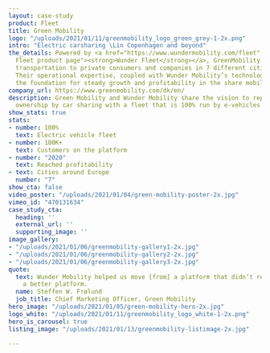 ```yaml
---
layout: case-study
product: Fleet
title: Green Mobility
logo: "/uploads/2021/01/11/greenmobility_logo_green_grey-1-2x.png"
intro: "Electric carsharing \Lin Copenhagen and beyond"
the_details: Powered by <a href="https://www.wundermobility.com/fleet" title="Wunder
  Fleet product page"><strong>Wunder Fleet</strong></a>, GreenMobility offers easy
  transportation to private consumers and companies in 7 different cities across Europe.
  Their operational expertise, coupled with Wunder Mobility’s technology, has created
  the foundation for steady growth and profitability in the share mobility space.
company_url: https://www.greenmobility.com/dk/en/
description: Green Mobility and Wunder Mobility share the vision to replace car
  ownership by car sharing with a fleet that is 100% run by e-vehicles
show_stats: true
stats:
- number: 100%
  text: Electric vehicle fleet
- number: 100K+
  text: Customers on the platform
- number: "2020"
  text: Reached profitability
- text: Cities around Europe
  number: "7"
show_cta: false
video_poster: "/uploads/2021/01/04/green-mobility-poster-2x.jpg"
vimeo_id: "470131634"
case_study_cta:
  heading: ''
  external_url: ''
  supporting_image: ''
image_gallery:
- "/uploads/2021/01/06/greenmobility-gallery1-2x.jpg"
- "/uploads/2021/01/06/greenmobility-gallery2-2x.jpg"
- "/uploads/2021/01/06/greenmobility-gallery3-2x.jpg"
quote:
  text: Wunder Mobility helped us move [from] a platform that didn’t really work onto
    a better platform.
  name: Steffen W. Frølund
  job_title: Chief Marketing Officer, Green Mobility
hero_image: "/uploads/2021/01/05/green-mobility-hero-2x.jpg"
logo_white: "/uploads/2021/01/11/greenmobility_logo_white-1-2x.png"
hero_is_carousel: true
listing_image: "/uploads/2021/01/13/greenmobility-listimage-2x.jpg"

---
```

